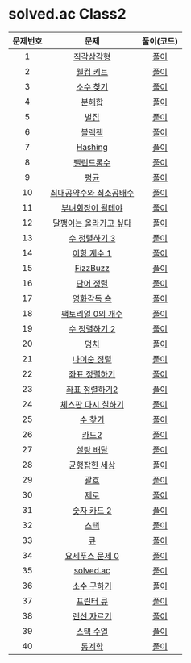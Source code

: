 # solved.ac Class2

| 문제번호 |  문제  | 풀이(코드) |    
|  :---:  | :---: |   :---:  |    
| 1  | [직각삼각형](https://www.acmicpc.net/problem/4153) | [풀이](./4153.py) |    
| 2  | [웰컴 키트](https://www.acmicpc.net/problem/30802) | [풀이](./30802.py) |    
| 3  | [소수 찾기](https://www.acmicpc.net/problem/1978) | [풀이](./1978.py) |    
| 4  | [분해합](https://www.acmicpc.net/problem/2231) | [풀이](./2231.py) |    
| 5  | [벌집](https://www.acmicpc.net/problem/2292) | [풀이](./2292.py) |    
| 6  | [블랙잭](https://www.acmicpc.net/problem/2798) | [풀이](./2798.py) |    
| 7  | [Hashing](https://www.acmicpc.net/problem/15829) | [풀이](./15829.py) |    
| 8  | [팰린드롬수](https://www.acmicpc.net/problem/1259) | [풀이](./1259.py) |    
| 9  | [평균](https://www.acmicpc.net/problem/1546) | [풀이](./1546.py) |    
| 10  | [최대공약수와 최소공배수](https://www.acmicpc.net/problem/2609) | [풀이](./2609.py) |    
| 11  | [부녀회장이 될테야](https://www.acmicpc.net/problem/2775) | [풀이](./2275.py) |    
| 12  | [달팽이는 올라가고 싶다](https://www.acmicpc.net/problem/2869) | [풀이](./2869.py) |    
| 13  | [수 정렬하기 3](https://www.acmicpc.net/problem/10989) | [풀이](./10989.py) |    
| 14  | [이항 계수 1](https://www.acmicpc.net/problem/11050) | [풀이](./11050.py) |    
| 15  | [FizzBuzz](https://www.acmicpc.net/problem/28702) | [풀이](./28702.py) |    
| 16  | [단어 정렬](https://www.acmicpc.net/problem/1181) | [풀이](./1181.py) |    
| 17  | [영화감독 숌](https://www.acmicpc.net/problem/1436) | [풀이]() |    
| 18  | [팩토리얼 0의 개수](https://www.acmicpc.net/problem/1676) | [풀이](./1676.py) |    
| 19  | [수 정렬하기 2](https://www.acmicpc.net/problem/2751) | [풀이](./2751.py) |    
| 20  | [덩치](https://www.acmicpc.net/problem/7568) | [풀이](./7568.py) |    
| 21  | [나이순 정렬](https://www.acmicpc.net/problem/10814) | [풀이](./10814.py) |    
| 22  | [좌표 정렬하기](https://www.acmicpc.net/problem/11650) | [풀이](./11650.py) |    
| 23  | [좌표 정렬하기2](https://www.acmicpc.net/problem/11651) | [풀이](./11651.py) |    
| 24  | [체스판 다시 칠하기](https://www.acmicpc.net/problem/1018) | [풀이]() |    
| 25  | [수 찾기](https://www.acmicpc.net/problem/1920) | [풀이](./1920.py) |    
| 26  | [카드2](https://www.acmicpc.net/problem/2164) | [풀이](./2164.py) |    
| 27  | [설탕 배달](https://www.acmicpc.net/problem/2839) | [풀이]() |    
| 28  | [균형잡힌 세상](https://www.acmicpc.net/problem/4949) | [풀이]() |    
| 29  | [괄호](https://www.acmicpc.net/problem/9012) | [풀이]() |    
| 30  | [제로](https://www.acmicpc.net/problem/10773) | [풀이]() |    
| 31  | [숫자 카드 2](https://www.acmicpc.net/problem/10816) | [풀이]() |    
| 32  | [스택](https://www.acmicpc.net/problem/10828) | [풀이]() |    
| 33  | [큐](https://www.acmicpc.net/problem/10845) | [풀이]() |    
| 34  | [요세푸스 문제 0](https://www.acmicpc.net/problem/11866) | [풀이]() |    
| 35  | [solved.ac](https://www.acmicpc.net/problem/18110) | [풀이]() |    
| 36  | [소수 구하기](https://www.acmicpc.net/problem/1929) | [풀이]() |    
| 37  | [프린터 큐](https://www.acmicpc.net/problem/1966) | [풀이]() |    
| 38  | [랜선 자르기](https://www.acmicpc.net/problem/1654) | [풀이]() |    
| 39  | [스택 수열](https://www.acmicpc.net/problem/1874) | [풀이]() |    
| 40  | [통계학](https://www.acmicpc.net/problem/2108) | [풀이]() |    